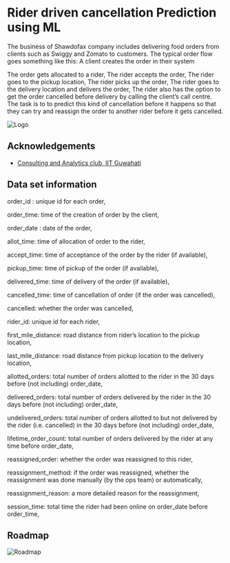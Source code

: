 
# Rider driven cancellation Prediction using ML
 The  business of Shawdofax company  includes delivering food orders from clients such as Swiggy and Zomato to customers. The typical order flow goes something like this:
A client creates the order in their system

The order gets allocated to a rider,
The rider accepts the order,
The rider goes to the pickup location,
The rider picks up the order,
The rider goes to the delivery location and delivers the order,
The rider also has the option to get the order cancelled before delivery by calling the client’s call centre. The task is to to predict this kind of cancellation before it happens so that they can try and reassign the order to another rider before it gets cancelled.



![Logo](https://global-uploads.webflow.com/5f4b7e375695f50f9f0ffbb5/6208e800cfa704af82aac3fd_Shadowfax.png)

## Acknowledgements

 - [Consulting and Analytics club, IIT Guwahati](http://iitg.ac.in/sa/caciitg/)
 

##  Data set information

order_id : unique id for each order,

order_time: time of the creation of order by the client,

order_date : date of the order,

allot_time: time of allocation of order to the rider,

accept_time: time of acceptance of the order by the rider (if available),

pickup_time: time of pickup of the order (if available),

delivered_time: time of delivery of the order (if available),

cancelled_time: time of cancellation of order (if the order was cancelled),

cancelled: whether the order was cancelled,

rider_id: unique id for each rider,

first_mile_distance: road distance from rider’s location to the pickup location,

last_mile_distance: road distance from pickup location to the delivery location,

allotted_orders: total number of orders allotted to the rider in the 30 days before (not including) order_date,

delivered_orders: total number of orders delivered by the rider in the 30 days before (not including) order_date,

undelivered_orders: total number of orders allotted to but not delivered by the rider (i.e. cancelled) in the 30 days before (not including) order_date,

lifetime_order_count: total number of orders delivered by the rider at any time before order_date,

reassigned_order: whether the order was reassigned to this rider,

reassignment_method: if the order was reassigned, whether the reassignment was done manually (by the ops team) or automatically,

reassignment_reason: a more detailed reason for the reassignment,

session_time: total time the rider had been online on order_date before order_time,


## Roadmap

![Roadmap](https://user-images.githubusercontent.com/75658391/155750389-2f02c7f9-fbe3-4d4c-b1c8-ea10474a7cc6.jpg)

